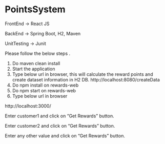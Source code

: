 # PointsSystem
FrontEnd -> React JS

BackEnd ->  Spring Boot, H2, Maven

UnitTesting -> Junit

Please follow the below steps .
1)	Do maven clean install 
2)	Start the application
3)	Type below url in browser, this will calculate the reward points and create dataset information in H2 DB.
http://localhost:8080/createData 
4)	Do npm install on rewards-web
5)	Do npm start on rewards-web
6)	Type below url in browser

http://localhost:3000/



 








Enter customer1 and click on “Get Rewards” button.

 




























Enter customer2 and click on “Get Rewards” button.
 


















Enter any other value and click on “Get Rewards” button.
 


